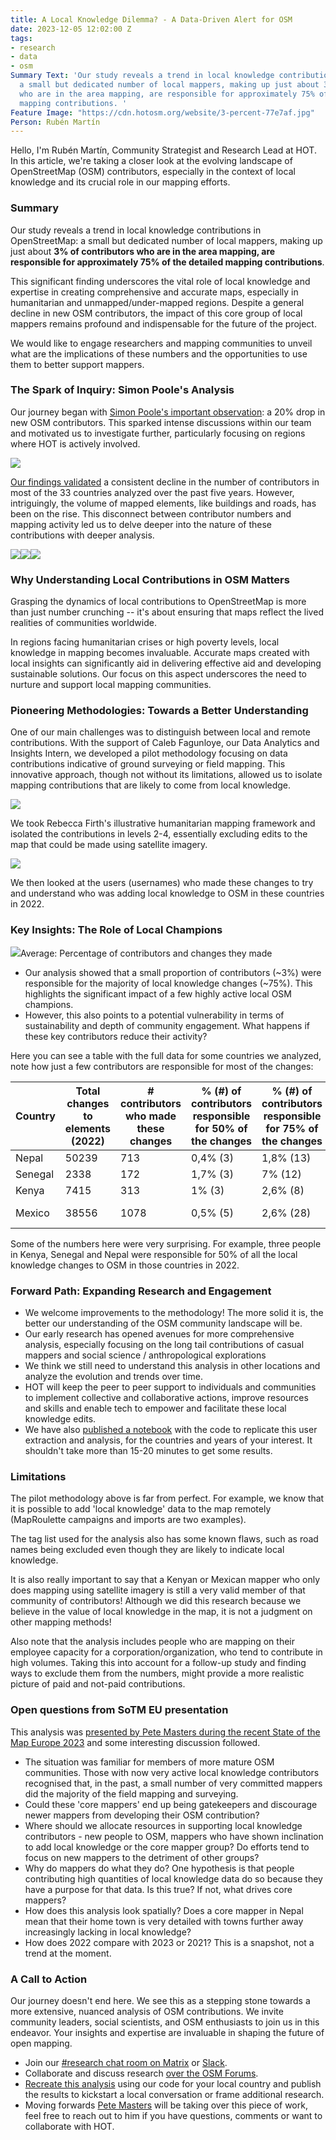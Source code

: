 ```yaml
---
title: A Local Knowledge Dilemma? - A Data-Driven Alert for OSM
date: 2023-12-05 12:02:00 Z
tags:
- research
- data
- osm
Summary Text: 'Our study reveals a trend in local knowledge contributions in OpenStreetMap:
  a small but dedicated number of local mappers, making up just about 3% of contributors
  who are in the area mapping, are responsible for approximately 75% of the detailed
  mapping contributions. '
Feature Image: "https://cdn.hotosm.org/website/3-percent-77e7af.jpg"
Person: Rubén Martín
---
```


Hello, I'm Rubén Martín, Community Strategist and Research Lead at HOT. In this article, we're taking a closer look at the evolving landscape of OpenStreetMap (OSM) contributors, especially in the context of local knowledge and its crucial role in our mapping efforts.

### Summary

Our study reveals a trend in local knowledge contributions in OpenStreetMap: a small but dedicated number of local mappers, making up just about **3% of contributors who are in the area mapping, are responsible for approximately 75% of the detailed mapping contributions**.   

This significant finding underscores the vital role of local knowledge and expertise in creating comprehensive and accurate maps, especially in humanitarian and unmapped/under-mapped regions. Despite a general decline in new OSM contributors, the impact of this core group of local mappers remains profound and indispensable for the future of the project.  

We would like to engage researchers and mapping communities to unveil what are the implications of these numbers and the opportunities to use them to better support mappers.

### The Spark of Inquiry: Simon Poole's Analysis

Our journey began with [Simon Poole's important observation](https://www.openstreetmap.org/user/SimonPoole/diary/400701): a 20% drop in new OSM contributors. This sparked intense discussions within our team and motivated us to investigate further, particularly focusing on regions where HOT is actively involved.

![](https://lh7-us.googleusercontent.com/NO13aEnG2OW20JlSc9xms6OWuIsJX3W5qUiiPG6sMN9Z3jFukSw0B2lTJblG7wTHwhfPtJs6-TFHlLvPVKyg7HmJ23JZSp3H-KhasKex8D3Jo2bpcH72lLMLffrqIaBhwVnl0u-GLyrHxJsFUVjPI-Y)

[Our findings validated](https://www.hotosm.org/updates/driving-change-through-data-exploring-humanitarian-mapping-research-and-analysis-initiatives/) a consistent decline in the number of contributors in most of the 33 countries analyzed over the past five years. However, intriguingly, the volume of mapped elements, like buildings and roads, has been on the rise. This disconnect between contributor numbers and mapping activity led us to delve deeper into the nature of these contributions with deeper analysis.

![](https://lh7-us.googleusercontent.com/BO0a0CwJE9MtnILLvCvvzKUUGaRwOUKIH49bV9JBDs5hFYchO7nSLWDFQ9I4_7YiQJoSf-gzGLWr8euqf5CRinGz3eRqdiDsLFcVwW6QXOsLfSG9eUwovz2QOuauf6TL1ux50KoBkihO-09dEPst8BA)![](https://lh7-us.googleusercontent.com/I9I3QwUbp_asV7Gj-ncS_a3bVWVENIj17lI0bEa-euDQ3M_ZhiKZursMYqEFRLUhbP1JfQQxjzwoUIKTDSWiTE18ZkMuHBA4F8ZcByWzZZxHjXMwtk508rb3HPWz06hHo6DAktmVixKO8mr41NNjxpY)![](https://lh7-us.googleusercontent.com/FanUfVXJFqiozLXdv3qDyrTr-6II6Dk1Vdn5YFv3n4nXPW66qa1hImacn21PEkH_QJ6AR128Fl9GK4cp9IpR3LY-UV65TpAgqYeu5C8IQ2fiCSJJ1BC3KeEIpMz9tXPZzgZMQdLMH-VFeXwAIlLereY)  

### Why Understanding Local Contributions in OSM Matters

Grasping the dynamics of local contributions to OpenStreetMap is more than just number crunching -- it's about ensuring that maps reflect the lived realities of communities worldwide. 

In regions facing humanitarian crises or high poverty levels, local knowledge in mapping becomes invaluable. Accurate maps created with local insights can significantly aid in delivering effective aid and developing sustainable solutions. Our focus on this aspect underscores the need to nurture and support local mapping communities.

### Pioneering Methodologies: Towards a Better Understanding

One of our main challenges was to distinguish between local and remote contributions. With the support of Caleb Fagunloye, our Data Analytics and Insights Intern, we developed a pilot methodology focusing on data contributions indicative of ground surveying or field mapping. This innovative approach, though not without its limitations, allowed us to isolate mapping contributions that are likely to come from local knowledge.

![](https://lh7-us.googleusercontent.com/nLANMbYs-fi09UuDoF4d8yuqyZWsZLfww-3YwHAiraVIR0IYSnq0oxZ41xA7OoKfZLnoaFoYJwWzHszx34YZJRsV02aEiGMJQJU6i1MywJ9nus6ZUuqvYP0Bz1WgXjPmWM0MX8REOgRYQrbgnT8jQis)

We took Rebecca Firth's illustrative humanitarian mapping framework and isolated the contributions in levels 2-4, essentially excluding edits to the map that could be made using satellite imagery.

![](https://lh7-us.googleusercontent.com/xujGY8ZboKjifwDUDfiAprpRLU66AZW9rLELzlG-BNFXuNEc1VdXnTsQHILI78eieUdJ6mvzqr075b1qckCPAPSJAFCnjwoMTrbUzVXCTupkaoyzvxBu-otTbhDxBQ2org18NtlMDgFcprsVSxT9eJE)  

We then looked at the users (usernames) who made these changes to try and understand who was adding local knowledge to OSM in these countries in 2022\.

### Key Insights: The Role of Local Champions

![](https://lh7-us.googleusercontent.com/MspOHtCCcAcwNqcsz8FJCvmUUo1fXvJOUO08LXWV7gRSTsPbRL1_pSjrfYo4YBNaxxdDbt90Jjc8SjLaAweHJ6sHdAPIOzH6iqiype5hylW_6E0BXddfwl7rAxPBy0wb9RIwVKDZ6Puwq0ow922ibBg)Average: Percentage of contributors and changes they made

* Our analysis showed that a small proportion of contributors (~3%) were responsible for the majority of local knowledge changes (~75%). This highlights the significant impact of a few highly active local OSM champions.
* However, this also points to a potential vulnerability in terms of sustainability and depth of community engagement. What happens if these key contributors reduce their activity?

Here you can see a table with the full data for some countries we analyzed, note how just a few contributors are responsible for most of the changes:

| Country | Total changes to elements (2022) | \# contributors who made these changes | % (#) of contributors responsible for 50% of the changes | % (#) of contributors responsible for 75% of the changes | % (#) of contributors responsible for 95% of the changes |
| ------- | -------------------------------- | -------------------------------------- | -------------------------------------------------------- | -------------------------------------------------------- | -------------------------------------------------------- |
| Nepal   | 50239                            | 713                                    | 0,4% (3)                                                 | 1,8% (13)                                                | 12% (86)                                                 |
| Senegal | 2338                             | 172                                    | 1,7% (3)                                                 | 7% (12)                                                  | 43,6% (75)                                               |
| Kenya   | 7415                             | 313                                    | 1% (3)                                                   | 2,6% (8)                                                 | 28% (87)                                                 |
| Mexico  | 38556                            | 1078                                   | 0,5% (5)                                                 | 2,6% (28)                                                | 21,1% (227)                                              |

Some of the numbers here were very surprising. For example, three people in Kenya, Senegal and Nepal were responsible for 50% of all the local knowledge changes to OSM in those countries in 2022\.

### Forward Path: Expanding Research and Engagement

* We welcome improvements to the methodology! The more solid it is, the better our understanding of the OSM community landscape will be.
* Our early research has opened avenues for more comprehensive analysis, especially focusing on the long tail contributions of casual mappers and social science / anthropological explorations
* We think we still need to understand this analysis in other locations and analyze the evolution and trends over time.
* HOT will keep the peer to peer support to individuals and communities to implement collective and collaborative actions, improve resources and skills and enable tech to empower and facilitate these local knowledge edits.
* We have also [published a notebook](https://colab.research.google.com/drive/10OAa-2kNU4gHJMdyKZSwF78tZ1Lm-W08#scrollTo=FCVHqxj2H97D) with the code to replicate this user extraction and analysis, for the countries and years of your interest. It shouldn't take more than 15-20 minutes to get some results.

### Limitations

The pilot methodology above is far from perfect. For example, we know that it is possible to add 'local knowledge' data to the map remotely (MapRoulette campaigns and imports are two examples).   

The tag list used for the analysis also has some known flaws, such as road names being excluded even though they are likely to indicate local knowledge.  

It is also really important to say that a Kenyan or Mexican mapper who only does mapping using satellite imagery is still a very valid member of that community of contributors! Although we did this research because we believe in the value of local knowledge in the map, it is not a judgment on other mapping methods!

Also note that the analysis includes people who are mapping on their employee capacity for a corporation/organization, who tend to contribute in high volumes. Taking this into account for a follow-up study and finding ways to exclude them from the numbers, might provide a more realistic picture of paid and not-paid contributions.

### Open questions from SoTM EU presentation

This analysis was [presented by Pete Masters during the recent State of the Map Europe 2023](https://www.youtube.com/watch?v=a9X7hkHTGDw) and some interesting discussion followed.  

* The situation was familiar for members of more mature OSM communities. Those with now very active local knowledge contributors recognised that, in the past, a small number of very committed mappers did the majority of the field mapping and surveying.
* Could these 'core mappers' end up being gatekeepers and discourage newer mappers from developing their OSM contribution?
* Where should we allocate resources in supporting local knowledge contributors - new people to OSM, mappers who have shown inclination to add local knowledge or the core mapper group? Do efforts tend to focus on new mappers to the detriment of other groups?
* Why do mappers do what they do? One hypothesis is that people contributing high quantities of local knowledge data do so because they have a purpose for that data. Is this true? If not, what drives core mappers?
* How does this analysis look spatially? Does a core mapper in Nepal mean that their home town is very detailed with towns further away increasingly lacking in local knowledge?
* How does 2022 compare with 2023 or 2021? This is a snapshot, not a trend at the moment.

### A Call to Action

Our journey doesn't end here. We see this as a stepping stone towards a more extensive, nuanced analysis of OSM contributions. We invite community leaders, social scientists, and OSM enthusiasts to join us in this endeavor. Your insights and expertise are invaluable in shaping the future of open mapping.

* Join our [\#research chat room on Matrix](https://matrix.to/#/#openmapping-reseach:matrix.org) or [Slack](https://hotosm.slack.com/archives/C9UHNN1T4).
* Collaborate and discuss research [over the OSM Forums](https://community.openstreetmap.org/tag/research).
* [Recreate this analysis](https://colab.research.google.com/drive/10OAa-2kNU4gHJMdyKZSwF78tZ1Lm-W08) using our code for your local country and publish the results to kickstart a local conversation or frame additional research.
* Moving forwards [Pete Masters](mailto:pete.masters@hotosm.org) will be taking over this piece of work, feel free to reach  out to him if you have questions, comments or want to collaborate with HOT.